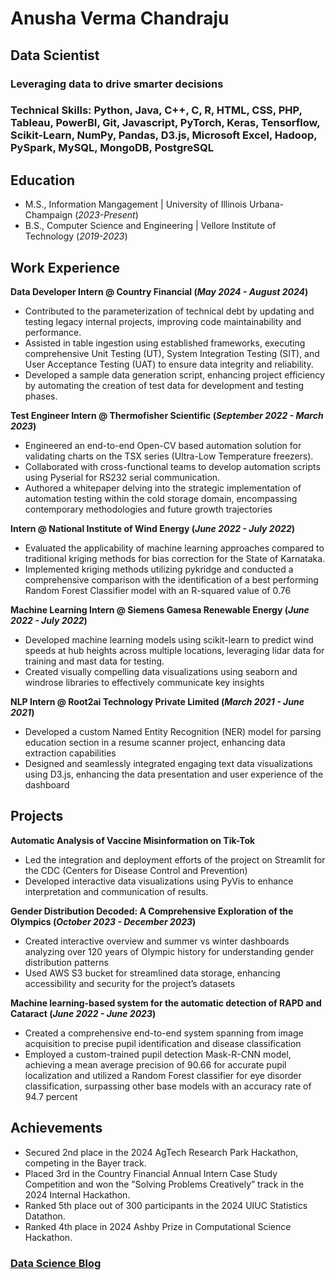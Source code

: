 # Anusha Verma Chandraju
## Data Scientist
### Leveraging data to drive smarter decisions

### Technical Skills: Python, Java, C++, C, R, HTML, CSS, PHP, Tableau, PowerBI, Git, Javascript, PyTorch, Keras, Tensorflow, Scikit-Learn, NumPy, Pandas, D3.js, Microsoft Excel, Hadoop, PySpark, MySQL, MongoDB, PostgreSQL

## Education			       		
- M.S., Information Mangagement	         | University of Illinois Urbana-Champaign (_2023-Present_)	 			        		
- B.S., Computer Science and Engineering | Vellore Institute of Technology (_2019-2023_)

## Work Experience
**Data Developer Intern @ Country Financial (_May 2024 - August 2024_)**
- Contributed to the parameterization of technical debt by updating and testing legacy internal projects, improving code
maintainability and performance.
- Assisted in table ingestion using established frameworks, executing comprehensive Unit Testing (UT), System Integration
Testing (SIT), and User Acceptance Testing (UAT) to ensure data integrity and reliability.
- Developed a sample data generation script, enhancing project efficiency by automating the creation of test data for
development and testing phases.

**Test Engineer Intern @ Thermofisher Scientific (_September 2022 - March 2023_)**
- Engineered an end-to-end Open-CV based automation solution for validating charts on the TSX series (Ultra-Low
Temperature freezers).
- Collaborated with cross-functional teams to develop automation scripts using Pyserial for RS232 serial communication.
- Authored a whitepaper delving into the strategic implementation of automation testing within the cold storage domain,
encompassing contemporary methodologies and future growth trajectories

**Intern @ National Institute of Wind Energy (_June 2022 - July 2022_)**
- Evaluated the applicability of machine learning approaches compared to traditional kriging methods for bias correction
for the State of Karnataka.
- Implemented kriging methods utilizing pykridge and conducted a comprehensive comparison with the identification of a
best performing Random Forest Classifier model with an R-squared value of 0.76

**Machine Learning Intern @ Siemens Gamesa Renewable Energy (_June 2022 - July 2022_)**
- Developed machine learning models using scikit-learn to predict wind speeds at hub heights across multiple locations,
leveraging lidar data for training and mast data for testing.
- Created visually compelling data visualizations using seaborn and windrose libraries to effectively communicate key
insights

**NLP Intern @ Root2ai Technology Private Limited (_March 2021 - June 2021_)**
- Developed a custom Named Entity Recognition (NER) model for parsing education section in a resume scanner project, enhancing data extraction capabilities
- Designed and seamlessly integrated engaging text data visualizations using D3.js, enhancing the data presentation and user experience of the dashboard

## Projects

**Automatic Analysis of Vaccine Misinformation on Tik-Tok**
- Led the integration and deployment efforts of the project on Streamlit for the CDC (Centers for Disease Control and Prevention)
- Developed interactive data visualizations using PyVis to enhance interpretation and communication of results.

**Gender Distribution Decoded: A Comprehensive Exploration of the Olympics (_October 2023 - December 2023_)**
- Created interactive overview and summer vs winter dashboards analyzing over 120 years of Olympic history for understanding gender distribution patterns
- Used AWS S3 bucket for streamlined data storage, enhancing accessibility and security for the project’s datasets

**Machine learning-based system for the automatic detection of RAPD and Cataract (_June 2022 - June 2023_)**
- Created a comprehensive end-to-end system spanning from image acquisition to precise pupil identification and disease
classification
- Employed a custom-trained pupil detection Mask-R-CNN model, achieving a mean average precision of 90.66 for accurate
pupil localization and utilized a Random Forest classifier for eye disorder classification, surpassing other base models
with an accuracy rate of 94.7 percent

## Achievements
- Secured 2nd place in the 2024 AgTech Research Park Hackathon, competing in the Bayer track.
- Placed 3rd in the Country Financial Annual Intern Case Study Competition and won the ”Solving Problems Creatively” track in the 2024 Internal Hackathon.
- Ranked 5th place out of 300 participants in the 2024 UIUC Statistics Datathon.
- Ranked 4th place in 2024 Ashby Prize in Computational Science Hackathon.

### [Data Science Blog]([https://medium.com/@anushavc])
